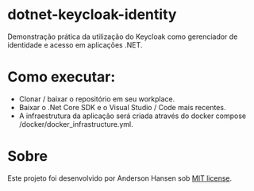 # dotnet-keycloak-identity
Demonstração prática da utilização do Keycloak como gerenciador de identidade e acesso em aplicações .NET.

# Como executar:
- Clonar / baixar o repositório em seu workplace.
- Baixar o .Net Core SDK e o Visual Studio / Code mais recentes.
- A infraestrutura da aplicação será criada através do docker compose /docker/docker_infrastructure.yml.

# Sobre
Este projeto foi desenvolvido por Anderson Hansen sob [MIT license](LICENSE).
